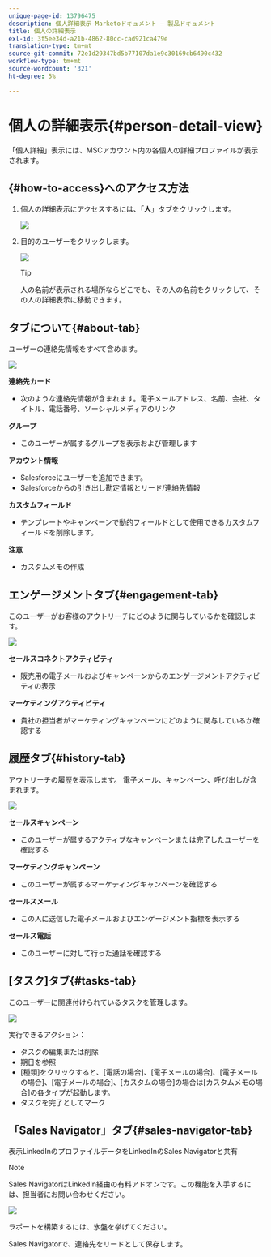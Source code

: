 ```yaml
---
unique-page-id: 13796475
description: 個人詳細表示-Marketoドキュメント — 製品ドキュメント
title: 個人の詳細表示
exl-id: 3f5ee34d-a21b-4862-80cc-cad921ca479e
translation-type: tm+mt
source-git-commit: 72e1d29347bd5b77107da1e9c30169cb6490c432
workflow-type: tm+mt
source-wordcount: '321'
ht-degree: 5%

---
```


# 個人の詳細表示{#person-detail-view}

「個人詳細」表示には、MSCアカウント内の各個人の詳細プロファイルが表示されます。

## {#how-to-access}へのアクセス方法

1. 個人の詳細表示にアクセスするには、「**人**」タブをクリックします。

   ![](assets/people-tab.png)

1. 目的のユーザーをクリックします。

   ![](assets/select-contact.png)

   >[!TIP]
   >
   >人の名前が表示される場所ならどこでも、その人の名前をクリックして、その人の詳細表示に移動できます。

## タブについて{#about-tab}

ユーザーの連絡先情報をすべて含めます。

![](assets/about.jpg)

**連絡先カード**

* 次のような連絡先情報が含まれます。電子メールアドレス、名前、会社、タイトル、電話番号、ソーシャルメディアのリンク

**グループ**

* このユーザーが属するグループを表示および管理します

**アカウント情報**

* Salesforceにユーザーを追加できます。
* Salesforceからの引き出し勘定情報とリード/連絡先情報

**カスタムフィールド**

* テンプレートやキャンペーンで動的フィールドとして使用できるカスタムフィールドを削除します。

**注意**

* カスタムメモの作成

## エンゲージメントタブ{#engagement-tab}

このユーザーがお客様のアウトリーチにどのように関与しているかを確認します。

![](assets/engagement.jpg)

**セールスコネクトアクティビティ**

* 販売用の電子メールおよびキャンペーンからのエンゲージメントアクティビティの表示

**マーケティングアクティビティ**

* 貴社の担当者がマーケティングキャンペーンにどのように関与しているか確認する

## 履歴タブ{#history-tab}

アウトリーチの履歴を表示します。 電子メール、キャンペーン、呼び出しが含まれます。

![](assets/history.jpg)

**セールスキャンペーン**

* このユーザーが属するアクティブなキャンペーンまたは完了したユーザーを確認する

**マーケティングキャンペーン**

* このユーザーが属するマーケティングキャンペーンを確認する

**セールスメール**

* この人に送信した電子メールおよびエンゲージメント指標を表示する

**セールス電話**

* このユーザーに対して行った通話を確認する

## [タスク]タブ{#tasks-tab}

このユーザーに関連付けられているタスクを管理します。

![](assets/tasks.jpg)

実行できるアクション：

* タスクの編集または削除
* 期日を参照
* [種類]をクリックすると、[電話の場合]、[電子メールの場合]、[電子メールの場合]、[電子メールの場合]、[カスタムの場合]の場合は[カスタムメモの場合]の各タイプが起動します。
* タスクを完了としてマーク

## 「Sales Navigator」タブ{#sales-navigator-tab}

表示LinkedInのプロファイルデータをLinkedInのSales Navigatorと共有

>[!NOTE]
>
>Sales NavigatorはLinkedIn経由の有料アドオンです。この機能を入手するには、担当者にお問い合わせください。

![](assets/linkedin.jpg)

ラポートを構築するには、氷盤を挙げてください。

Sales Navigatorで、連絡先をリードとして保存します。
